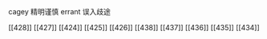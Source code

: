 




cagey 精明谨慎
errant 误入歧途

[[428]]
[[427]]
[[424]]
[[425]]
[[426]]
[[438]]
[[437]]
[[436]]
[[435]]
[[434]]